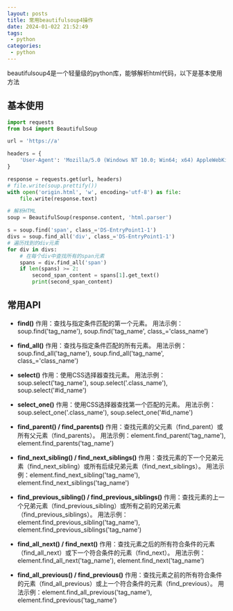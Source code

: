 ```yaml
---
layout: posts
title: 常用beautifulsoup4操作
date: 2024-01-022 21:52:49
tags:
 - python
categories:
 - python
---
```


beautifulsoup4是一个轻量级的python库，能够解析html代码，以下是基本使用方法

<!-- more -->

## 基本使用
```python
import requests
from bs4 import BeautifulSoup

url = 'https://a'

headers = {
    'User-Agent': 'Mozilla/5.0 (Windows NT 10.0; Win64; x64) AppleWebKit/537.36 (KHTML, like Gecko) Chrome/98.0.4758.102 Safari/537.36'
}

response = requests.get(url, headers)
# file.write(soup.prettify())
with open('origin.html', 'w', encoding='utf-8') as file:
    file.write(response.text)

# 解析HTML
soup = BeautifulSoup(response.content, 'html.parser')

s = soup.find('span', class_='DS-EntryPoint1-1')
divs = soup.find_all('div', class_='DS-EntryPoint1-1')
# 遍历找到的div元素
for div in divs:
    # 在每个div中查找所有的span元素
    spans = div.find_all('span')
    if len(spans) >= 2: 
        second_span_content = spans[1].get_text()
        print(second_span_content)
```

## 常用API

- **find()**
作用：查找与指定条件匹配的第一个元素。
用法示例：soup.find('tag_name'), soup.find('tag_name', class_='class_name')

- **find_all()**
作用：查找与指定条件匹配的所有元素。
用法示例：soup.find_all('tag_name'), soup.find_all('tag_name', class_='class_name')

- **select()**
作用：使用CSS选择器查找元素。
用法示例：soup.select('tag_name'), soup.select('.class_name'), soup.select('#id_name')

- **select_one()**
作用：使用CSS选择器查找第一个匹配的元素。
用法示例：soup.select_one('.class_name'), soup.select_one('#id_name')

- **find_parent() / find_parents()**
作用：查找元素的父元素（find_parent）或所有父元素（find_parents）。
用法示例：element.find_parent('tag_name'), element.find_parents('tag_name')

- **find_next_sibling() / find_next_siblings()**
作用：查找元素的下一个兄弟元素（find_next_sibling）或所有后续兄弟元素（find_next_siblings）。
用法示例：element.find_next_sibling('tag_name'), element.find_next_siblings('tag_name')

- **find_previous_sibling() / find_previous_siblings()**
作用：查找元素的上一个兄弟元素（find_previous_sibling）或所有之前的兄弟元素（find_previous_siblings）。
用法示例：element.find_previous_sibling('tag_name'), element.find_previous_siblings('tag_name')

- **find_all_next() / find_next()**
作用：查找元素之后的所有符合条件的元素（find_all_next）或下一个符合条件的元素（find_next）。
用法示例：element.find_all_next('tag_name'), element.find_next('tag_name')

- **find_all_previous() / find_previous()**
作用：查找元素之前的所有符合条件的元素（find_all_previous）或上一个符合条件的元素（find_previous）。
用法示例：element.find_all_previous('tag_name'), element.find_previous('tag_name')
